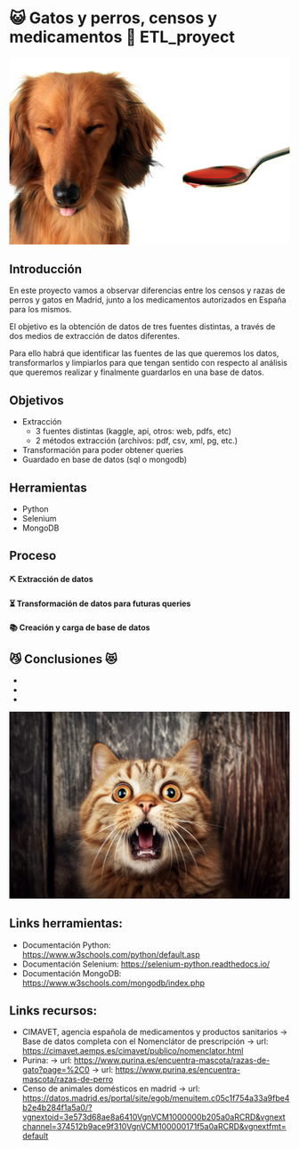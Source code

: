 #  😺 Gatos y perros, censos y medicamentos 🐶 ETL_proyect

![perro](images/perro_med.png)

## Introducción 

En este proyecto vamos a observar diferencias entre los censos y razas de perros y gatos en Madrid, junto a los medicamentos autorizados en España para los mismos.

El objetivo es la obtención de datos de tres fuentes distintas, a través de dos medios de extracción de datos diferentes.

Para ello habrá que identificar las fuentes de las que queremos los datos, transformarlos y limpiarlos para que tengan sentido con respecto al análisis que queremos realizar y finalmente guardarlos en una base de datos. 

## Objetivos

- Extracción 
    - 3 fuentes distintas (kaggle, api, otros: web, pdfs, etc)
    - 2 métodos extracción (archivos: pdf, csv, xml, pg, etc.)
- Transformación para poder obtener queries
- Guardado en base de datos (sql o mongodb)

## Herramientas

- Python
- Selenium
- MongoDB

## Proceso

#### ⛏ Extracción de datos


#### ⏳ Transformación de datos para futuras queries


#### 📚 Creación y carga de base de datos 


## 😼 Conclusiones 😻 

- 
- 
- 

![sorpresa](images/surprised_cat.jpg)

## Links herramientas:

- Documentación Python: https://www.w3schools.com/python/default.asp
- Documentación Selenium: https://selenium-python.readthedocs.io/
- Documentación MongoDB: https://www.w3schools.com/mongodb/index.php

## Links recursos: 
- CIMAVET, agencia española de medicamentos y productos sanitarios -> Base de datos completa con el Nomenclátor de prescripción -> url: https://cimavet.aemps.es/cimavet/publico/nomenclator.html
- Purina:
    -> url: https://www.purina.es/encuentra-mascota/razas-de-gato?page=%2C0
    -> url: https://www.purina.es/encuentra-mascota/razas-de-perro
- Censo de animales domésticos en madrid -> url: https://datos.madrid.es/portal/site/egob/menuitem.c05c1f754a33a9fbe4b2e4b284f1a5a0/?vgnextoid=3e573d68ae8a6410VgnVCM1000000b205a0aRCRD&vgnextchannel=374512b9ace9f310VgnVCM100000171f5a0aRCRD&vgnextfmt=default


